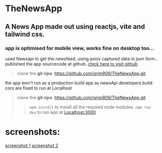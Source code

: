 # TheNewsApp

## A News App made out using reactjs, vite and tailwind css.
### app is optimised for mobile view, works fine on desktop too...

used Newsapi to get the newsfeed, using axios captured data in json form..
published the app sourcecode at github..<a href="https://github.com/grim909/TheNewsApp">chick here to visit github</a>
>
> clone the **git ripo**: https://github.com/grim909/TheNewsApp.git
>
the app won't run as a production build app as newsApi developers build cors are fixed to run at Localhost

> clone the **git ripo**: https://github.com/grim909/TheNewsApp.git
>> `npm install`
> to install all the required node modules.
>> `npm run dev` 
> to run app at <Localhost:3000>

# screenshots:
<a href="https://github.com/grim909/TheNewsApp/blob/main/src/assets/screenshot%201.png">screenshot 1</a>
<a href="https://github.com/grim909/TheNewsApp/blob/main/src/assets/screenshot%202.png">screenshot 2</a>
